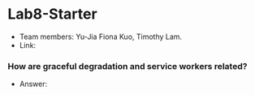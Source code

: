 # Lab8-Starter
- Team members: Yu-Jia Fiona Kuo, Timothy Lam.
- Link:
### How are graceful degradation and service workers related?
- Answer:
